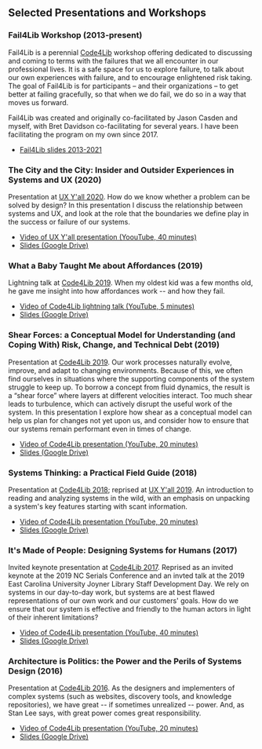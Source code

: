 ## Selected Presentations and Workshops

### Fail4Lib Workshop (2013-present)

Fail4Lib is a perennial [Code4Lib](https://code4lib.org/) workshop offering dedicated to discussing and coming to terms with the failures that we all encounter in our professional lives. It is a safe space for us to explore failure, to talk about our own experiences with failure, and to encourage enlightened risk taking. The goal of Fail4Lib is for participants – and their organizations – to get better at failing gracefully, so that when we do fail, we do so in a way that moves us forward.

Fail4Lib was created and originally co-facilitated by Jason Casden and myself, with Bret Davidson co-facilitating for several years. I have been facilitating the program on my own since 2017.

* [Fail4Lib slides 2013-2021](https://drive.google.com/drive/folders/10Eo1T5RRA4NnrBS5E4ug8BbtUvbFBffP)

### The City and the City: Insider and Outsider Experiences in Systems and UX (2020)

Presentation at [UX Y'all 2020](https://www.uxyall.org/). How do we know whether a problem can be solved by design? In this presentation I discuss the relationship between systems and UX, and look at the role that the boundaries we define play in the success or failure of our systems.

* [Video of UX Y'all presentation (YoouTube, 40 minutes)](https://www.youtube.com/watch?v=mupR9w5NhxM)
* [Slides (Google Drive)](https://docs.google.com/presentation/d/12Q3ZTXZB92qib6ASadOlZYm-QrGvUpSvF0jufJSUW5U/edit)

### What a Baby Taught Me about Affordances (2019)

Lightning talk at [Code4Lib 2019](https://2019.code4lib.org/). When my oldest kid was a few months old, he gave me insight into how affordances work -- and how they fail.

* [Video of Code4Lib lightning talk (YouTube, 5 minutes)](https://youtu.be/uXYIjJrfqnI?t=1001)
* [Slides (Google Drive)](https://docs.google.com/presentation/d/1Uvi37lN1198snmkYbTmQ-f58_rtsjXYbr6n73hEYchY/edit)

### Shear Forces: a Conceptual Model for Understanding (and Coping With) Risk, Change, and Technical Debt (2019)

Presentation at [Code4Lib 2019](https://2019.code4lib.org/). Our work processes naturally evolve, improve, and adapt to changing environments. Because of this, we often find ourselves in situations where the supporting components of the system struggle to keep up. To borrow a concept from fluid dynamics, the result is a “shear force” where layers at different velocities interact. Too much shear leads to turbulence, which can actively disrupt the useful work of the system. In this presentation I explore how shear as a conceptual model can help us plan for changes not yet upon us, and consider how to ensure that our systems remain performant even in times of change.

* [Video of Code4Lib presentation (YouTube, 20 minutes)](https://youtu.be/ZlzWW0MTVFc?list=PLw-ls5JXzeNYcmotU2peVxu27nH2qIrV6&t=24)
* [Slides (Google Drive)](https://docs.google.com/presentation/d/1kZmWYjwq2z_6m1QlW3HqhQd4KIzUEcosQlgTGO-bpc0/edit)

### Systems Thinking: a Practical Field Guide (2018)

Presentation at [Code4Lib 2018](https://2018.code4lib.org/); reprised at [UX Y'all 2019](https://www.uxyall.org/). An introduction to reading and analyzing systems in the wild, with an emphasis on unpacking a system's key features starting with scant information.

* [Video of Code4Lib presentation (YouTube, 20 minutes)](https://youtu.be/lH0SW_0n7Uc?t=4798)
* [Slides (Google Drive)](https://docs.google.com/presentation/d/1yWWNgq-qCNd4vRZ1-ciWXhSndpPIbRrqFsz5pQ5kHtk/edit)

### It's Made of People: Designing Systems for Humans (2017)

Invited keynote presentation at [Code4Lib 2017](https://2017.code4lib.org/). Reprised as an invited keynote at the 2019 NC Serials Conference and an invted talk at the 2019 East Carolina University Joyner Library Staff Development Day. We rely on systems in our day-to-day work, but systems are at best flawed representations of our own work and our customers' goals. How do we ensure that our system is effective and friendly to the human actors in light of their inherent limitations?

* [Video of Code4Lib presentation (YouTube, 40 minutes)](https://docs.google.com/presentation/d/1U0_D6CU-VdxnCzKdDBaGVI_EVxqMCJ-cqoX45pMrAGQ/edit?usp=sharing)
* [Slides (Google Drive)](https://www.youtube.com/watch?v=eUArNAG-CY4&feature=youtu.be&t=3661)

### Architecture is Politics: the Power and the Perils of Systems Design (2016)

Presentation at [Code4Lib 2016](https://2016.code4lib.org/). As the designers and implementers of complex systems (such as websites, discovery tools, and knowledge repositories), we have great -- if sometimes unrealized -- power. And, as Stan Lee says, with great power comes great responsibility.

* [Video of Code4Lib presentation (YouTube, 20 minutes)](https://youtu.be/P03kD_Q5qcU?t=2315)
* [Slides (Google Drive)](https://docs.google.com/presentation/d/180dMBG26xMYB9gfIotoUyCBQfO3XfmHiJGQjvn58GwY/edit?usp=sharing)
